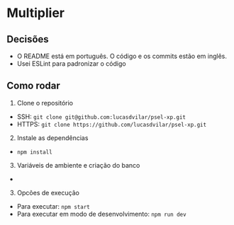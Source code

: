 # Multiplier

## Decisões
- O README está em português. O código e os commits estão em inglês.
- Usei ESLint para padronizar o código

## Como rodar
1. Clone o repositório
- SSH: `git clone git@github.com:lucasdvilar/psel-xp.git`
- HTTPS: `git clone https://github.com/lucasdvilar/psel-xp.git`

2. Instale as dependências
- `npm install`

3. Variáveis de ambiente e criação do banco
- 

3. Opcões de execução
- Para executar: `npm start`
- Para executar em modo de desenvolvimento: `npm run dev`